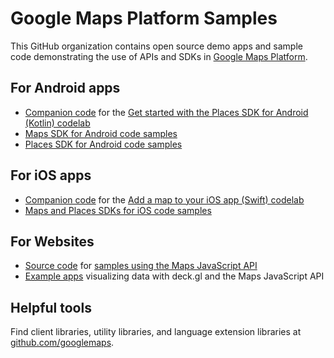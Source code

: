 # Google Maps Platform Samples

This GitHub organization contains open source demo apps and sample code demonstrating the use of APIs and SDKs in [Google Maps Platform](https://developers.google.com/maps).

## For Android apps

- [Companion code](https://github.com/googlemaps-samples/codelab-places-101-android-kotlin) for the [Get started with the Places SDK for Android (Kotlin) codelab](https://developers.google.com/codelabs/maps-platform/places-101-android-kotlin#0)
- [Maps SDK for Android code samples](https://github.com/googlemaps-samples/android-samples)
- [Places SDK for Android code samples](https://github.com/googlemaps-samples/android-places-demos)

## For iOS apps

- [Companion code](https://github.com/googlemaps-samples/codelab-maps-platform-101-swift) for the [Add a map to your iOS app (Swift) codelab](https://developers.google.com/codelabs/maps-platform/maps-platform-101-swift)
- [Maps and Places SDKs for iOS code samples](https://github.com/googlemaps-samples/maps-sdk-for-ios-samples)

## For Websites

- [Source code](https://github.com/googlemaps/js-samples) for [samples using the Maps JavaScript API](https://developers.google.com/maps/documentation/javascript/examples)
- [Example apps](https://github.com/googlemaps/deck.gl-demos) visualizing data with deck.gl and the Maps JavaScript API

## Helpful tools

Find client libraries, utility libraries, and language extension libraries at [github.com/googlemaps](https://github.com/googlemaps/).
